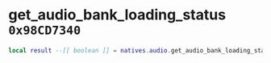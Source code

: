 # get_audio_bank_loading_status `0x98CD7340`

```lua
local result --[[ boolean ]] = natives.audio.get_audio_bank_loading_status(refname --[[ string ]], bankpath --[[ string ]])
```